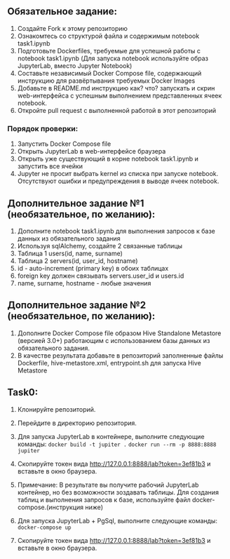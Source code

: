 ## Обязательное задание:
1. Создайте Fork к этому репозиторию
2. Ознакомтесь со структурой файла и содержимым notebook task1.ipynb
3. Подготовьте Dockerfiles, требуемые для успешной работы с notebook task1.ipynb (Для запуска notebook используйте образ JupyterLab, вместо Jupyter Notebook)
4. Составьте независимый Docker Compose file, содержающий инструкцию для развёртывания требуемых Docker Images
5. Добавьте в README.md инструкцию как? что? запускать и скрин web-интерфейса с успешным выполнением представленных ячеек notebook.
6. Откройте pull request с выполненной работой в этот репозиторий

### Порядок проверки:
1. Запустить Docker Compose file
2. Открыть JupyterLab в web-интерфейсе браузера
3. Открыть уже существующий в корне notebook task1.ipynb и запустить все ячейки
4. Jupyter не просит выбрать kernel из списка при запуске notebook. Отсутствуют ошибки и предупреждения в выводе ячеек notebook.


## Дополнительное задание №1 (необязательное, по желанию):
1. Дополните notebook task1.ipynb для выполнения запросов к базе данных из обязательного задания
2. Используя sqlAlchemy, cоздайте 2 связанные таблицы
3. Таблица 1 users(id, name, surname)
4. Таблица 2 servers(id, user_id, hostname)
5. id - auto-increment (primary key) в обоих таблицах
6. foreign key должен связывать servers.user_id и users.id
7. name, surname, hostname - любые значения

## Дополнительное задание №2 (необязательное, по желанию):
1. Дополните Docker Compose file образом Hive Standalone Metastore (версией 3.0+) работающим с использованием базы данных из обязательного задания.
2. В качестве результата добавьте в репозиторий заполненные файлы Dockerfile, hive-metastore.xml, entrypoint.sh для запуска Hive Metastore

## Task0:
1. Клонируйте репозиторий.
2. Перейдите в директорию репозитория.
2. Для запуска JupyterLab в контейнере, выполните следующие команды:
   ```docker build -t jupiter .```
   ```docker run --rm -p 8888:8888 jupiter```
3. Скопируйте токен вида http://127.0.0.1:8888/lab?token=3ef81b3 и вставьте в окно браузера.
4. Примечание: В результате вы получите рабочий JupyterLab контейнер, но без возможности зоздавать таблицы.
   Для создания таблиц и выполнения запросов к базе, используйте файл docker-compose.(инструкция ниже)
   
5. Для запуска JupyterLab + PgSql, выполните следующие команды:
   ```docker-compose up```
6. Скопируйте токен вида http://127.0.0.1:8888/lab?token=3ef81b3 и вставьте в окно браузера.
